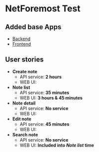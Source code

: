 # NetForemost Test

## Added base Apps

- [Backend](https://github.com/sbsys/typescript-ddd-microservice)
- [Frontend](https://github.com/sbsys/smop-frontend)

## User stories

- **Create note**
  - API service: **2 hours**
  - WEB UI:
- **Note list**
  - API service: **35 minutes**
  - WEB UI: **3 hours & 45 minutes**
- **Note detail**
  - API service: **No service**
  - WEB UI:
- **Edit note**
  - API service: **45 minutes**
  - WEB UI:
- **Search note**
  - API service: **No service**
  - WEB UI: **Included into *Note list* time**
